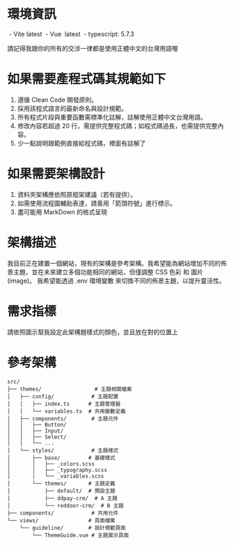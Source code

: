 # 環境資訊
 - Vite latest
 - Vue  latest
 - typescript: 5.7.3

請記得我跟你的所有的交涉一律都是使用正體中文的台灣用語喔

# 如果需要產程式碼其規範如下
1. 遵循 Clean Code 開發原則。
2. 採用該程式語言的最新命名與設計規範。
3. 所有程式片段與重要函數需標準化註解，註解使用正體中文台灣用語。
4. 修改內容若超過 20 行，需提供完整程式碼；如程式碼過長，也需提供完整內容。
5. 少一點說明跟範例直接給程式碼，裡面有註解了

# 如果需要架構設計
1. 資料夾架構應依照原框架建議（若有提供）。
2. 如需使用流程圖輔助表達，請善用「箭頭符號」進行標示。
3. 盡可能用 MarkDown 的格式呈現

# 架構描述
我目前正在建置一個網站，現有的架構是參考架構。我希望能為網站增加不同的佈景主題，並在未來建立多個功能相同的網站，但僅調整 CSS 色彩 和 圖片 (image)。
我希望能透過 .env 環境變數 來切換不同的佈景主題，以提升靈活性。

# 需求指標
請依照圖示幫我設定此架構題樣式的顏色，並且放在對的位置上

# 參考架構
```
src/
├── themes/                 # 主題相關檔案
│   ├── config/            # 主題配置
│   │   ├── index.ts      # 主題管理器
│   │   └── variables.ts  # 共用變數定義
│   ├── components/        # 主題元件
│   │   ├── Button/
│   │   ├── Input/
│   │   ├── Select/
│   │   └── ...
│   └── styles/            # 主題樣式
│       ├── base/         # 基礎樣式
│       │   ├── _colors.scss
│       │   ├── _typography.scss
│       │   └── _variables.scss
│       └── themes/       # 主題定義
│           ├── default/  # 預設主題
│           ├── ddpay-crm/  # A 主題
│           └── reddoor-crm/  # B 主題
├── components/            # 共用元件
└── views/                # 頁面檔案
    └── guideline/        # 設計規範頁面
        └── ThemeGuide.vue # 主題展示頁面
```
